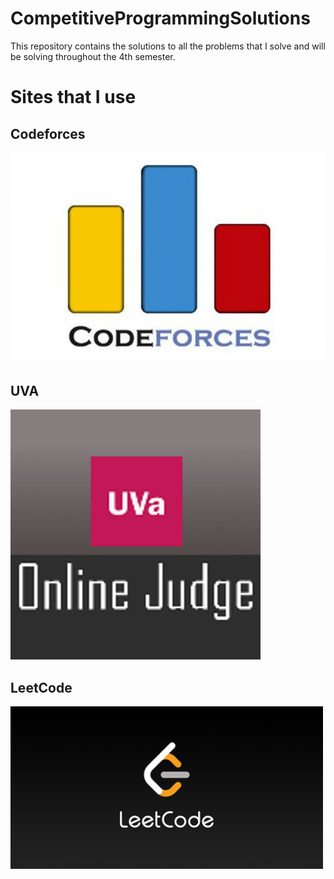 # CompetitiveProgrammingSolutions
This repository contains the solutions to all the problems that I solve and will be solving throughout the 4th semester.
# Sites that I use
## Codeforces
![Codeforces](CodeforcesLogo.jpeg)
## UVA
![UVA](UvaLogo.jpeg)
## LeetCode
![LeetCode](LeetCodeLogo.png)
